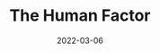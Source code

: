 ---
title: The Human Factor
subtitle: 
layout: default
modal-id: 6
date: 2022-03-06
img: module-6.jpg
thumbnail: module-6.jpg
alt: image-alt
project-date: 08 Nov 2022
tutor: Dr Stelios Sotiriadis
unit: 12
description: The Human Factor
---